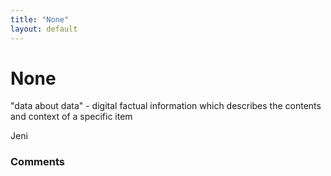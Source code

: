 ```yaml
---
title: "None"
layout: default
---
```

None
=====================
"data about data" - digital factual information which describes the
contents and context of a specific item

Jeni

### Comments ###


